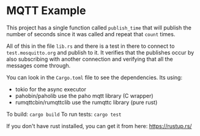 # MQTT Example

This project has a single function called `publish_time` that will publish the
number of seconds since it was called and repeat that `count` times.

All of this in the file `lib.rs` and there is a test in there to connect to
`test.mosquitto.org` and publish to it.  It verifies that the publishes occur
by also subscribing with another connection and verifying that all the messages
come through.

You can look in the `Cargo.toml` file to see the dependencies.  Its using:

* tokio for the async executor
* pahobin/paholib use the paho mqtt library (C wrapper)
* rumqttcbin/rumqttclib use the rumqttc library (pure rust)

To build:  `cargo build`
To run tests: `cargo test`

If you don't have rust installed, you can get it from here:
https://rustup.rs/

